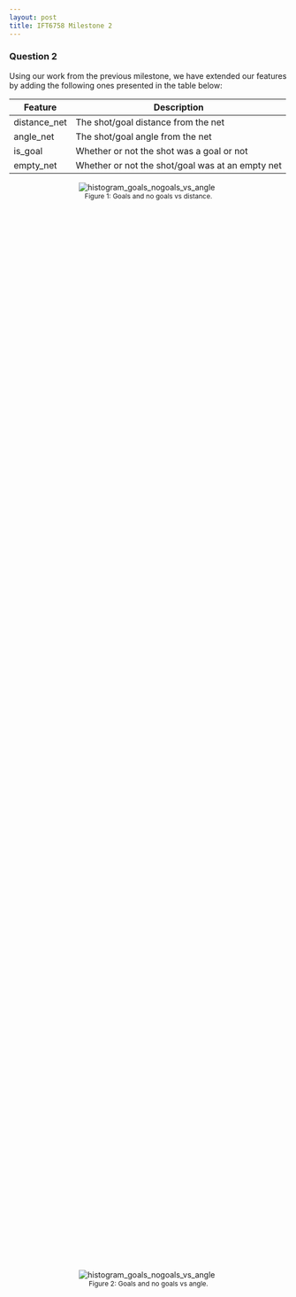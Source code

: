 ```yaml
---
layout: post
title: IFT6758 Milestone 2
---
```


### Question 2

Using our work from the previous milestone, we have extended our features by adding the following ones presented in the table below:

| Feature      | Description |
| ----------- | ----------- |
| distance_net | The shot/goal distance from the net |
| angle_net | The shot/goal angle from the net |
| is_goal | Whether or not the shot was a goal or not |
| empty_net | Whether or not the shot/goal was at an empty net |


<figure style="display: block;margin-left: auto; margin-right: auto;width:50%;height:50%;">
    <img src="/public/histogram_goals_nogoals_vs_distance.png" alt="histogram_goals_nogoals_vs_angle">
    <figcaption style="font-size: 12px;text-align: center;">Figure 1: Goals and no goals vs distance.</figcaption>
</figure>

<figure style="display: block;margin-left: auto; margin-right: auto;width:50%;height:50%;">
    <img src="/public/histogram_goals_nogoals_vs_angle.png" alt="histogram_goals_nogoals_vs_angle">
    <figcaption style="font-size: 12px;text-align: center;">Figure 2: Goals and no goals vs angle.</figcaption>
</figure>

<figure style="display: block;margin-left: auto; margin-right: auto;width:50%;height:50%;">
    <img src="/public/angle_vs_distance.png" alt="angle_vs_distance">
    <figcaption style="font-size: 12px;text-align: center;">Figure 3: angle vs distance.</figcaption>
</figure>

<figure style="display: block;margin-left: auto; margin-right: auto;width:50%;height:50%;">
    <img src="/public/goal_rate_vs_distance.png" alt="goal_rate_vs_distance">
    <figcaption style="font-size: 12px;text-align: center;">Figure 4: Goal rate vs distance.</figcaption>
</figure>

All the figures above give us interesting information about shots and goals in the NHL. For example, figure 1 shows us that both goals and no goals happened more often closer to the net and that goals are much less frequent than goal. Figure 3 tells us that shots that are done farther from the net, generally are more aligned with it (smaller angle). Finally, if we analyze Figure 4, we can observe that when attacking players are very close to the opponent's net, the chance that they score is much higher which intuitively makes sense.

<figure style="display: block;margin-left: auto; margin-right: auto;width:50%;height:50%;">
    <img src="/public/goal_rate_vs_angle.png" alt="goal_rate_vs_angle">
    <figcaption style="font-size: 12px;text-align: center;">Figure 5: Goal rate vs angle.</figcaption>
</figure>

From Figure 5 above, we can see that the goal rate is much higher when the shot is coming from the left and right side compared to when the shot comes from the center of the ice. This makes sense as goalies are much more vulnerable when shots come from the top of the circles (both left and right circles near the goalie).

Another interesting thing about Figure 5 is when we compare the goal rate from the left side to the right side. One reason why the goal rate is higher on the right side could be because the majority of NHL goalies have their glove on their left hand (maybe it's easier to stop shots with the glove in contrast to the blocker hand). Another reason might simply be because players shooting from the right side are much better than the ones shooting from the left side, and therefore have a higher goal rate.

<figure style="display: block;margin-left: auto; margin-right: auto;width:50%;height:50%;">
    <img src="/public/histogram_goals.png" alt="Goals (empty net and non-empty net) vs distance">
    <figcaption style="font-size: 12px;text-align: center;">Figure 6: Goals (empty net and non-empty net) vs distance from net.</figcaption>
</figure>

Looking at the data from Figure 6, we can observe many interesting facts. Firstly, the vast majority of goals are on non-empty net which is logical since goalies are in the net most of the time. Secondly, we can observe that most of the goals are being scored within 60 feet from the net, which is inside the opponents' half of the rink. These two observations are aligned with our domain knowledge, and it makes perfect sense that the further you are from the opponents' net, the harder it is to score when there is a goalie in front of the net. With that said, the goals that were made from a distance of 150 feet when there was a goalie sound a bit unlikely.

We can observe in Figure 6 that the goals scored on a non-empty net from a distance of 150-170 feet are quite high. It could be that it has been originally misclassified as "non-empty net goals" as opposed to "empty-net goals". Another reason could be that these goals were scored by the other team that was then misclassified.


### Question 3

#### Results
For our baseline, we trained a Logistric Regression model using only the *distance* feature that we have previously extracted from the raw data, and it gave us a **90.59%** accuracy when we ran it on our validation dataset. We also generated the following confusion matrix to have a better look at our model's results:

| Target/Prediction | **Class 0 (not goal)** | **Class 1 (goal)** |
| :-------: | :-------: | :-------: |
| **Class 0 (not goal)** | 70748 | 0 |
| **Class 1 (goal)** | 7344 | 0 |

This confusion matrix clearly shows us that there is a major issue with our predictions. We are only getting high accuracy performance because the majority of our data points are classified as a *not goal*. By always predicting *not goal* our model does a pretty good job if we only look at the overall accuracy.


#### Analysis
From Figure 7 below, the main thing we can observe is that shots that have a higher probability represents a much greater proportion of the total goals scored compared to shots with lower probabilities. Another important aspect is how this proportion metric is different for our different models. Even though the model trained on the distance feature and the model trained on the angle feature are better than the random baseline, the model that we trained on both features (distance and angle) gave us better results. Meaning it is much better at predicting the probability that a shot would turn to be a goal.


<figure style="display: block;margin-left: auto; margin-right: auto;width:50%;height:50%;">
    <img src="/public/cumulative_sum_goal_baseline.png" alt="cumulative_sum_goal_baseline">
    <figcaption style="font-size: 12px;text-align: center;">Figure 7: Logistic Regression: Goal proportion.</figcaption>
</figure>

The results shown in Figure 8 is also about shot probabilities. It shows us that our trained models perform much better that the random classifier at predicting the shot probability. As in our previous analysis, our model that was trained on both features (distance and angle) does give us better results that models trained on the features separately.

<figure style="display: block;margin-left: auto; margin-right: auto;width:50%;height:50%;">
    <img src="/public/goal_rate_curve_baseline.png" alt="goal_rate_curve_baseline">
    <figcaption style="font-size: 12px;text-align: center;">Figure 8: Logistic Regression: Goal rate.</figcaption>
</figure>

In order to have a deeper analysis of the behavior of our binary classifiers, using our results we generated a receiver operating characteristic curve (ROC). As we can see in Figure 9 above, the random classifier gives a perfect diagonal as expected. We can also observe that our model trained on both of our features gives the better curve compared to our models that were trained separately on the features. Our ROC score is also much higher (*area=0.68*) when we trained our model on both features.

<figure style="display: block;margin-left: auto; margin-right: auto;width:50%;height:50%;">
    <img src="/public/roc_curve_baseline.png" alt="roc_curve_baseline">
    <figcaption style="font-size: 12px;text-align: center;">Figure 9: Logistic Regression: ROC rate.</figcaption>
</figure>

Given the calibration curve shown in Figure 10, we can easily see that our trained models did learn some valuable representations of our data. Comparing all our current models, the model that was trained on both features (distance and angle) has the closest calibration values to the *perfectly* calibrated model. Again, as mentioned before, it confirms that overall this model is the model that gives us the best results so far.

<figure style="display: block;margin-left: auto; margin-right: auto;width:50%;height:50%;">
    <img src="/public/calibration_curve_baseline.png" alt="calibration_curve_baseline">
    <figcaption style="font-size: 12px;text-align: center;">Figure 10: Logistic Regression: Calibration cruve.</figcaption>
</figure>


#### Links to our models

1. [Logistic Regression on distance and angle](https://www.comet.ml/jaihon/ift6758-project/1b1de38b80df44ec8c09922378dfc68f)
2. [Logistic Regression on distance](https://www.comet.ml/jaihon/ift6758-project/eb73704e51df424e93d719790cbb9f86?experiment-tab=chart&showOutliers=true&smoothing=0&transformY=smoothing&xAxis=step)
3. [Logistic Regression on angle](https://www.comet.ml/jaihon/ift6758-project/3687694f67cc43d8a0e1bc93fce2953a?experiment-tab=chart&showOutliers=true&smoothing=0&transformY=smoothing&xAxis=step)



### Question 4

We added below a list of all of the features that we created, and we listed each feature by both the column name
in the dataframe and a simple explanation. For the novel features, we describe what they are.
At the end, we added a link to the experiment which stores the filtered DataFrame.


| Feature      | Description |
| ----------- | ----------- |
| Game seconds | total sum of seconds elapsed in the game |
| Game period | period of the game during which the shot happened |
| Coordinates | coordinates(x, y) of the shot |
| Shot distance | distance from the shot to the net |
| Shot angle | angle between the shot and the net |
| Shot type | type of Shot (Wrist, Slap, Backhand, etc...) |
| Empty net| when the team scores a goal into a net with no goaltender present |
| Last event type | type of the last event |
| Coordinates of the last event | coordinates(x, y) of the last event |
| Time from the last event | time elapsed since the last event |
| Distance from the last event | distance calculated from the last event |
| Rebound (bool) | Rebound of the last event (True if shot, otherwise False) |
| Change in shot angle | change in the shot angle if the shot is a rebound |
| Speed | defined as the distance from the previous event, divided by the time since the previous event |
| Time since the power-play started (seconds) | time in seconds since the penalty started |
| Number of friendly non-goalie skaters on the ice | Number of team skaters on the ice |
| Number of opposing non-goalie skaters on the ice | Number of opposing skaters on the ice|
| time_since_pp_started |  time since powerplay started |
| current_friendly_on_ice | Number of friendly players on ice|
| current_opposite_on_ice | Number of opposite players on ice|


### in the bonus question, we added also th number of friendly non-goalie skaters on the ice and the number of opposing non-goalie
# skaters on the ice and for that we added 2 methods in TidyEvent Class that returns 2 other values in the final dictionary

###  link to the experiment which stores the filtered DataFrame artifact

[wpg_v_wsh_2017021065.csv](https://www.comet.ml/jaihon/ift6758-project/fae888ad53de4d1aa940a67b96d106ab?assetId=e46feef96edc4bf8afe7c676f05c192b&assetPath=dataframes&experiment-tab=assets)
